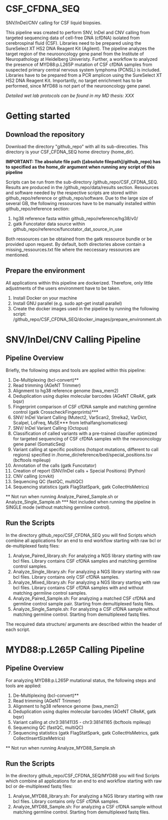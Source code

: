 # CSF_CFDNA_SEQ
SNV/InDel/CNV calling for CSF liquid biopsies.

This pipeline was created to perform SNV, InDel and CNV calling from targeted sequencing data of cell-free DNA (cfDNA) isolated from cerebrospinal fluid (CSF). Libraries need to be prepared using the SureSelect XT HS2 DNA Reagent Kit (Agilent). The pipeline analyzes the target region of the neurooncology gene panel from the Institute of Neuropathology at Heidelberg Univeristy.
Further, a workflow to analyzed the presence of MYD88:p.L265P mutation of CSF cfDNA samples from suspected primary central nervous system lymphoma (PCNSL) is included. Libraries have to be prepared from a PCR amplicon using the SureSelect XT HS2 DNA Reagent Kit. Importantly, no target enrichment has to be performed, since MYD88 is not part of the neurooncology gene panel.

*Detailed wet lab protocols can be found in my MD thesis: XXX*

# Getting started

## Download the repository
Download the directory "github_repo" with all its sub-direcoties. This directory is your CSF_CFDNA_SEQ home directory (home_dir).

**IMPORTANT: The absolute file path ([absolute filepath]/github_repo) has to specified as the home_dir argument when running any script of this pipeline**

Scripts can be run from the sub-directory /github_repo/CSF_CFDNA_SEQ. Results are produced in the /github_repo/data/results section. Ressources and software needed by the respective scripts are stored within github_repo/reference or github_repo/software. Due to the large size of several GB, the following ressources have to be manually installed within github_repo/reference section:

1. hg38 reference fasta within github_repo/reference/hg38/v0/
2. gatk Funcotator data source within github_repo/reference/funcotator_dat_source_in_use

Both ressources can be obtained from the gatk ressource bundle or be provided upon request. By default, both directories above contain a missing_ressources.txt file where the neccessary ressources are mentioned.

## Prepare the environment
All applications within this pipeline are dockerized. Therefore, only little adjustments of the users environment have to be taken.

1. Install Docker on your machine
2. Install GNU parallel (e.g. sudo apt-get install parallel)
3. Create the docker images used in the pipeline by running the following script: /github_repo/CSF_CFDNA_SEQ/docker_images/prepare_environment.sh

# SNV/InDel/CNV Calling Pipeline

## Pipeline Overview
Briefly, the following steps and tools are applied within this pipeline:

1. De-Multiplexing (bcl-convert)**
2. Read trimming (AGeNT Trimmer)
3. Alignment to hg38 reference genome (bwa_mem2)
4. Deduplication using duplex molecular barcodes (AGeNT CReAK, gatk bqsr)
5. Fingerprint comparison of CSF cfDNA sample and matching germline control (gatk CrosscheckFingerprints)***
6. SNV/ InDel Variant Calling (Mutect2, VarScan2, Strelka2, VarDict, Scalpel, LoFreq, MuSE*** from lethalfang/somaticseq)
7. SNV/ InDel Variant Calling (Octopus)
8. Classification of called variants with a pre-trained classifier optimized for targeted sequencing of CSF cfDNA samples with the neurooncology gene panel (SomaticSeq) 
9. Variant calling at specific positions (hotspot mutations, different to call regions) specified in /home_dir/reference/bed/special_positions.tsv (bcftools mpileup)
10. Annotation of the calls (gatk Funcotator)
11. Creation of report (SNV/InDel calls + Special Positions) (Python)
12. CNV calling (cnvkit)
13. Sequencing QC (fastQC, multiQC)
14. Sequencing statistics (gatk FlagStatSpark, gatk CollectHsMetrics)

** Not run when running Analyze_Paired_Sample.sh or Analyze_Single_Sample.sh
*** Not included when running the pipeline in SINGLE mode (without matching germline control).

## Run the Scripts
In the directory github_repo/CSF_CFDNA_SEQ you will find Scripts which combine all applications for an end to end workflow starting with raw bcl or de-multiplexed fastq files:

1. Analyse_Paired_library.sh: For analyzing a NGS library starting with raw bcl files. Library contains CSF cfDNA samples and matching germline control samples.
2. Analyze_Single_library.sh: For analyzing a NGS library starting with raw bcl files. Library contains only CSF cfDNA samples.
3. Analyze_Mixed_library.sh: For analyzing a NGS library starting with raw bcl files. Library contains CSF cfDNA samples with and without matching germline control samples.
4. Analyze_Paired_Sample.sh: For analyzing a matched CSF cfDNA and germline control sample pair. Starting from demultiplexed fastq files.
4. Analyze_Single_Sample.sh: For analyzing a CSF cfDNA sample without matching germline control. Starting from demultiplexed fastq files.

The recquired data structure/ arguments are described within the header of each script.

# MYD88:p.L265P Calling Pipeline
## Pipeline Overview
For analyzing MYD88:p.L265P mutational status, the following steps and tools are applied:

1. De-Multiplexing (bcl-convert)**
2. Read trimming (AGeNT Trimmer)
3. Alignment to hg38 reference genome (bwa_mem2)
4. Deduplication using duplex molecular barcodes (AGeNT CReAK, gatk bqsr)
5. Variant calling at chr3:38141135 - chr3:38141165 (bcftools mpileup)
6. Sequencing QC (fastQC, multiQC)
7. Sequencing statistics (gatk FlagStatSpark, gatk CollectHsMetrics, gatk CollectInsertSizeMetrics)

** Not run when running Analyze_MYD88_Sample.sh

## Run the Scripts
In the directory github_repo/CSF_CFDNA_SEQ/MYD88 you will find Scripts which combine all applications for an end to end workflow starting with raw bcl or de-multiplexed fastq files:

1. Analyse_MYD88_library.sh: For analyzing a NGS library starting with raw bcl files. Library contains only CSF cfDNA samples.
2. Analyze_MYD88_Sample.sh: For analyzing a CSF cfDNA sample without matching germline control. Starting from demultiplexed fastq files.

